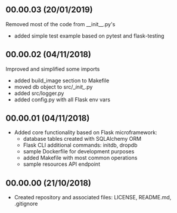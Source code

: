 <!---
#######################################
## Simple Bookings REST API
##
## Format: markdown (md)
## Latest versions should be placed as first
##
## Notation: 00.01.02
##      - 00: stable released version
##      - 01: new features
##      - 02: bug fixes and small changes 
##
## Updating schema (mandatory):
##      <empty_line>
##      <version> (dd/mm/rrrr)
##      ----------------------
##      * <item>
##      * <item>
##      <empty_line>
##
## Useful tutorial: https://en.support.wordpress.com/markdown-quick-reference/
##
#######################################
-->

00.00.03 (20/01/2019)
---------------------
Removed most of the code from \_\_init__.py's
   - added simple test example based on pytest and flask-testing

00.00.02 (04/11/2018)
---------------------
Improved and simplified some imports
   - added build_image section to Makefile
   - moved db object to src/\__init\__.py
   - added src/logger.py
   - added config.py with all Flask env vars

00.00.01 (04/11/2018)
---------------------
* Added core functionality based on Flask microframework:
    - database tables created with SQLAlchemy ORM
    - Flask CLI additional commands: initdb, dropdb
    - sample Dockerfile for development purposes
    - added Makefile with most common operations
    - sample resources API endpoint


00.00.00 (21/10/2018)
---------------------
* Created repository and associated files: LICENSE, README.md, .gitignore
